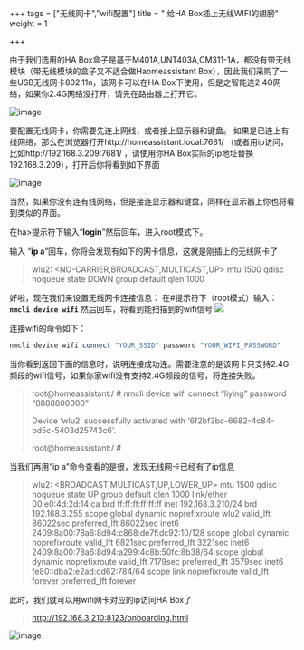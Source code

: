 +++
tags = ["无线网卡","wifi配置"]
title = " 给HA Box插上无线WIFI的翅膀"
weight = 1

+++

由于我们选用的HA Box盒子是基于M401A,UNT403A,CM311-1A，都没有带无线模块（带无线模块的盒子又不适合做Haomeassistant Box），因此我们采购了一些USB无线网卡802.11n，该网卡可以在HA Box下使用，但是之智能连2.4G网络，如果你2.4G网络没打开，请先在路由器上打开它。

![image](https://pic.456766.xyz/202409051036273.jpeg)





要配置无线网卡，你需要先连上网线，或者接上显示器和键盘。
如果是已连上有线网络，那么在浏览器打开http://homeassistant.local:7681/ （或者用ip访问，比如http://192.168.3.209:7681/ ，请使用你HA Box实际的ip地址替换192.168.3.209），打开后你将看到如下界面

![image](https://pic.456766.xyz/typora/80151f8634398af9174d5c9dee81e241ef822a68.jpeg)





当然，如果你没有连有线网络，但是接连显示器和键盘，同样在显示器上你也将看到类似的界面。

在ha>提示符下输入“**login**”然后回车，进入root模式下。

输入 “**ip a**”回车，你将会发现有如下的网卡信息，这就是刚插上的无线网卡了

> wlu2: <NO-CARRIER,BROADCAST,MULTICAST,UP> mtu 1500 qdisc noqueue state DOWN group default qlen 1000

好啦，现在我们来设置无线网卡连接信息：
在#提示符下（root模式）输入：
**`nmcli device wifi`**
然后回车，将看到能扫描到的wifi信号
![](https://pic.456766.xyz/202409040903689.jpeg)

连接wifi的命令如下：

```perl
nmcli device wifi connect "YOUR_SSID" password "YOUR_WIFI_PASSWORD"
```

当你看到返回下面的信息时，说明连接成功连。需要注意的是该网卡只支持2.4G频段的wifi信号，如果你家wifi没有支持2.4G频段的信号，将连接失败。

> root@homeassistant:/ # nmcli device wifi connect “liying” password “8888800000”
>
> Device ‘wlu2’ successfully activated with ‘6f2bf3bc-6682-4c84-bd5c-5403d25743c6’.
>
> root@homeassistant:/ #

当我们再用“ip a”命令查看的是很，发现无线网卡已经有了ip信息

> wlu2: <BROADCAST,MULTICAST,UP,LOWER_UP> mtu 1500 qdisc noqueue state UP group default qlen 1000
> link/ether 00:e0:4d:2d:14:ca brd ff:ff:ff:ff:ff:ff
> inet 192.168.3.210/24 brd 192.168.3.255 scope global dynamic noprefixroute wlu2
> valid_lft 86022sec preferred_lft 86022sec
> inet6 2409:8a00:78a6:8d94:c868:de7f:dc92:10/128 scope global dynamic noprefixroute
> valid_lft 6821sec preferred_lft 3221sec
> inet6 2409:8a00:78a6:8d94:a299:4c8b:50fc:8b38/64 scope global dynamic noprefixroute
> valid_lft 7179sec preferred_lft 3579sec
> inet6 fe80::dba2:e2ad:dd62:784/64 scope link noprefixroute
> valid_lft forever preferred_lft forever

此时，我们就可以用wifi网卡对应的ip访问HA Box了

> http://192.168.3.210:8123/onboarding.html



![image](https://pic.456766.xyz/typora/e12f5e8e1ebb3fc6d7e9f66a9630f115c7226134.jpeg)

